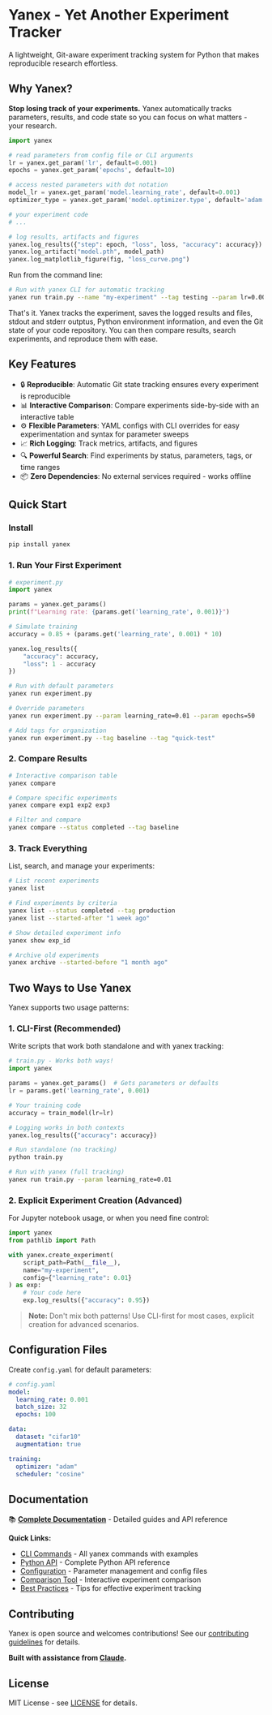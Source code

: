 # Yanex - Yet Another Experiment Tracker

A lightweight, Git-aware experiment tracking system for Python that makes reproducible research effortless.

## Why Yanex?

**Stop losing track of your experiments.** Yanex automatically tracks parameters, results, and code state so you can focus on what matters - your research.

```python
import yanex

# read parameters from config file or CLI arguments
lr = yanex.get_param('lr', default=0.001)
epochs = yanex.get_param('epochs', default=10)

# access nested parameters with dot notation
model_lr = yanex.get_param('model.learning_rate', default=0.001)
optimizer_type = yanex.get_param('model.optimizer.type', default='adam')

# your experiment code
# ...

# log results, artifacts and figures
yanex.log_results({"step": epoch, "loss", loss, "accuracy": accuracy})
yanex.log_artifact("model.pth", model_path)
yanex.log_matplotlib_figure(fig, "loss_curve.png")
```

Run from the command line:

```bash
# Run with yanex CLI for automatic tracking
yanex run train.py --name "my-experiment" --tag testing --param lr=0.001 --param epochs=10
```

That's it. Yanex tracks the experiment, saves the logged results and files, stdout and stderr outptus, Python environment
information, and even the Git state of your code repository. You can then compare results, search experiments, and reproduce them with ease.

## Key Features

- 🔒 **Reproducible**: Automatic Git state tracking ensures every experiment is reproducible
- 📊 **Interactive Comparison**: Compare experiments side-by-side with an interactive table
- ⚙️ **Flexible Parameters**: YAML configs with CLI overrides for easy experimentation and syntax for parameter sweeps
- 📈 **Rich Logging**: Track metrics, artifacts, and figures
- 🔍 **Powerful Search**: Find experiments by status, parameters, tags, or time ranges
- 📦 **Zero Dependencies**: No external services required - works offline

## Quick Start

### Install
```bash
pip install yanex
```

### 1. Run Your First Experiment

```python
# experiment.py
import yanex

params = yanex.get_params()
print(f"Learning rate: {params.get('learning_rate', 0.001)}")

# Simulate training
accuracy = 0.85 + (params.get('learning_rate', 0.001) * 10)

yanex.log_results({
    "accuracy": accuracy,
    "loss": 1 - accuracy
})
```

```bash
# Run with default parameters
yanex run experiment.py

# Override parameters
yanex run experiment.py --param learning_rate=0.01 --param epochs=50

# Add tags for organization
yanex run experiment.py --tag baseline --tag "quick-test"
```

### 2. Compare Results

```bash
# Interactive comparison table
yanex compare

# Compare specific experiments
yanex compare exp1 exp2 exp3

# Filter and compare
yanex compare --status completed --tag baseline
```

### 3. Track Everything

List, search, and manage your experiments:

```bash
# List recent experiments
yanex list

# Find experiments by criteria
yanex list --status completed --tag production
yanex list --started-after "1 week ago"

# Show detailed experiment info
yanex show exp_id

# Archive old experiments
yanex archive --started-before "1 month ago"
```

## Two Ways to Use Yanex

Yanex supports two usage patterns:

### 1. CLI-First (Recommended)
Write scripts that work both standalone and with yanex tracking:

```python
# train.py - Works both ways!
import yanex

params = yanex.get_params()  # Gets parameters or defaults
lr = params.get('learning_rate', 0.001)

# Your training code
accuracy = train_model(lr=lr)

# Logging works in both contexts
yanex.log_results({"accuracy": accuracy})
```

```bash
# Run standalone (no tracking)
python train.py

# Run with yanex (full tracking)
yanex run train.py --param learning_rate=0.01
```

### 2. Explicit Experiment Creation (Advanced)
For Jupyter notebook usage, or when you need fine control:

```python
import yanex
from pathlib import Path

with yanex.create_experiment(
    script_path=Path(__file__),
    name="my-experiment",
    config={"learning_rate": 0.01}
) as exp:
    # Your code here
    exp.log_results({"accuracy": 0.95})
```

> **Note:** Don't mix both patterns! Use CLI-first for most cases, explicit creation for advanced scenarios.


## Configuration Files

Create `config.yaml` for default parameters:

```yaml
# config.yaml
model:
  learning_rate: 0.001
  batch_size: 32
  epochs: 100

data:
  dataset: "cifar10"
  augmentation: true

training:
  optimizer: "adam"
  scheduler: "cosine"
```


## Documentation

📚 **[Complete Documentation](docs/README.md)** - Detailed guides and API reference

**Quick Links:**
- [CLI Commands](docs/cli-commands.md) - All yanex commands with examples
- [Python API](docs/python-api.md) - Complete Python API reference  
- [Configuration](docs/configuration.md) - Parameter management and config files
- [Comparison Tool](docs/compare.md) - Interactive experiment comparison
- [Best Practices](docs/best-practices.md) - Tips for effective experiment tracking


## Contributing

Yanex is open source and welcomes contributions! See our [contributing guidelines](CONTRIBUTING.md) for details.

**Built with assistance from [Claude](https://claude.ai).**

## License

MIT License - see [LICENSE](LICENSE) for details.

